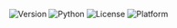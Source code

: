 <p align="center"> <img src="https://img.shields.io/badge/Version-0.1.0-blue.svg" alt="Version"> <img src="https://img.shields.io/badge/Python-3.8+-green.svg" alt="Python"> <img src="https://img.shields.io/badge/License-MIT-yellow.svg" alt="License"> <img src="https://img.shields.io/badge/Platform-Linux%20%7C%20Windows%20%7C%20macOS-lightgrey.svg" alt="Platform"> </p>

